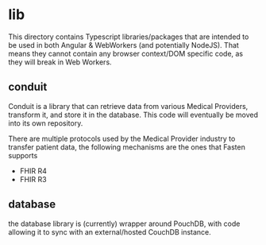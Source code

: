 # lib

This directory contains Typescript libraries/packages that are intended to be used in both Angular & WebWorkers (and potentially NodeJS).
That means they cannot contain any browser context/DOM specific code, as they will break in Web Workers. 

## conduit

Conduit is a library that can retrieve data from various Medical Providers, transform it, and
store it in the database. This code will eventually be moved into its own repository.

There are multiple protocols used by the Medical Provider industry to transfer patient data, the following mechanisms are the
ones that Fasten supports

- FHIR R4
- FHIR R3

## database

the database library is (currently) wrapper around PouchDB, with code allowing it to sync with an external/hosted CouchDB instance. 
